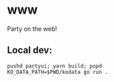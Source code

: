 # www
Party on the web!


## Local dev:

```
pushd partyui; yarn build; popd
KO_DATA_PATH=$PWD/kodata go run .
```